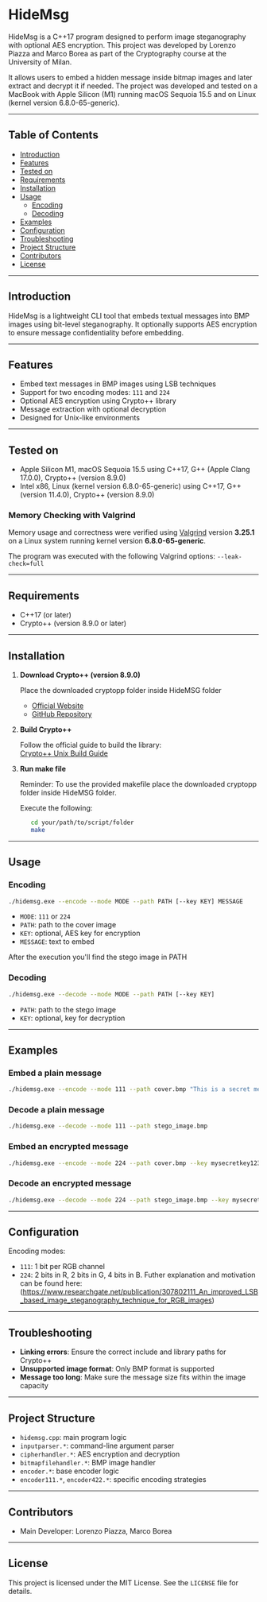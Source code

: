 
# HideMsg

HideMsg is a C++17 program designed to perform image steganography with optional AES encryption.
This project was developed by Lorenzo Piazza and Marco Borea as part of the Cryptography course at the University of Milan.

It allows users to embed a hidden message inside bitmap images and later extract and decrypt it if needed. 
The project was developed and tested on a MacBook with Apple Silicon (M1) running macOS Sequoia 15.5 and on Linux (kernel version 6.8.0-65-generic).

---

## Table of Contents

- [Introduction](#introduction)
- [Features](#features)
- [Tested on](#tested-on)
- [Requirements](#requirements)
- [Installation](#installation)
- [Usage](#usage)
  - [Encoding](#encoding)
  - [Decoding](#decoding)
- [Examples](#examples)
- [Configuration](#configuration)
- [Troubleshooting](#troubleshooting)
- [Project Structure](#project-structure)
- [Contributors](#contributors)
- [License](#license)

---

## Introduction

HideMsg is a lightweight CLI tool that embeds textual messages into BMP images using bit-level steganography. 
It optionally supports AES encryption to ensure message confidentiality before embedding.

---

## Features

- Embed text messages in BMP images using LSB techniques
- Support for two encoding modes: `111` and `224`
- Optional AES encryption using Crypto++ library
- Message extraction with optional decryption
- Designed for Unix-like environments

---

## Tested on

- Apple Silicon M1, macOS Sequoia 15.5 using C++17, G++ (Apple Clang 17.0.0), Crypto++ (version 8.9.0)
- Intel x86, Linux (kernel version 6.8.0-65-generic) using C++17, G++ (version 11.4.0), Crypto++ (version 8.9.0)

### Memory Checking with Valgrind

Memory usage and correctness were verified using [Valgrind](https://valgrind.org/) version **3.25.1**  
on a Linux system running kernel version **6.8.0-65-generic**.

The program was executed with the following Valgrind options: `--leak-check=full `

---

## Requirements

- C++17 (or later)
- Crypto++ (version 8.9.0 or later)

---

## Installation

1. **Download Crypto++ (version 8.9.0)**

   Place the downloaded cryptopp folder inside HideMSG folder
   - [Official Website](https://www.cryptopp.com/)
   - [GitHub Repository](https://github.com/weidai11/cryptopp)

2. **Build Crypto++**

   Follow the official guide to build the library:  
   [Crypto++ Unix Build Guide](https://www.cryptopp.com/wiki/Linux_(Command_Line))

3. **Run make file**

   Reminder: To use the provided makefile place the downloaded cryptopp folder inside HideMSG folder.
   
   Execute the following:
   ```bash
      cd your/path/to/script/folder
      make
   ```

---

## Usage

### Encoding

```bash
./hidemsg.exe --encode --mode MODE --path PATH [--key KEY] MESSAGE
```

- `MODE`: `111` or `224`
- `PATH`: path to the cover image
- `KEY`: optional, AES key for encryption
- `MESSAGE`: text to embed

After the execution you'll find the stego image in PATH

### Decoding

```bash
./hidemsg.exe --decode --mode MODE --path PATH [--key KEY]
```

- `PATH`: path to the stego image
- `KEY`: optional, key for decryption

---

## Examples

### Embed a plain message

```bash
./hidemsg.exe --encode --mode 111 --path cover.bmp "This is a secret message"
```

### Decode a plain message

```bash
./hidemsg.exe --decode --mode 111 --path stego_image.bmp
```

### Embed an encrypted message

```bash
./hidemsg.exe --encode --mode 224 --path cover.bmp --key mysecretkey123 "Encrypted content"
```

### Decode an encrypted message

```bash
./hidemsg.exe --decode --mode 224 --path stego_image.bmp --key mysecretkey123
```

---

## Configuration

Encoding modes:

- `111`: 1 bit per RGB channel
- `224`: 2 bits in R, 2 bits in G, 4 bits in B. Futher explanation and motivation can be found here: (https://www.researchgate.net/publication/307802111_An_improved_LSB_based_image_steganography_technique_for_RGB_images)

---

## Troubleshooting

- **Linking errors**: Ensure the correct include and library paths for Crypto++
- **Unsupported image format**: Only BMP format is supported
- **Message too long**: Make sure the message size fits within the image capacity

---

## Project Structure

- `hidemsg.cpp`: main program logic
- `inputparser.*`: command-line argument parser
- `cipherhandler.*`: AES encryption and decryption
- `bitmapfilehandler.*`: BMP image handler
- `encoder.*`: base encoder logic
- `encoder111.*`, `encoder422.*`: specific encoding strategies

---

## Contributors

- Main Developer: Lorenzo Piazza, Marco Borea

---

## License

This project is licensed under the MIT License. See the `LICENSE` file for details.